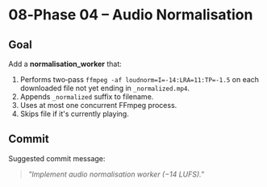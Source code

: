 # 08‑Phase 04 – Audio Normalisation

## Goal
Add a **normalisation_worker** that:

1. Performs two‑pass `ffmpeg -af loudnorm=I=-14:LRA=11:TP=-1.5` on each downloaded file not yet ending in `_normalized.mp4`.
2. Appends `_normalized` suffix to filename.
3. Uses at most one concurrent FFmpeg process.
4. Skips file if it's currently playing.

## Commit
Suggested commit message:  
> *"Implement audio normalisation worker (−14 LUFS)."*